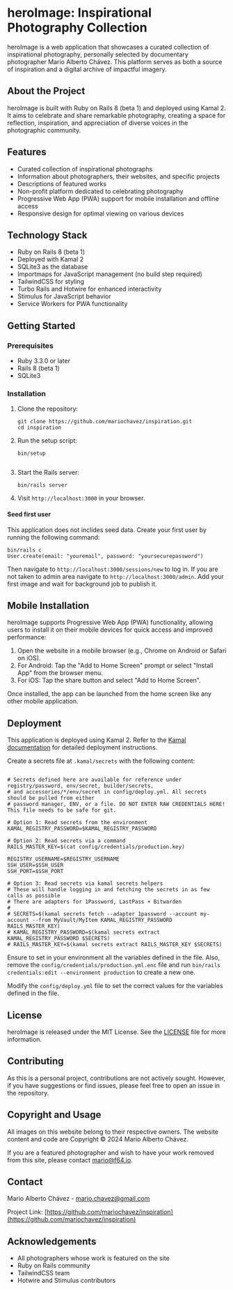 # heroImage: Inspirational Photography Collection

heroImage is a web application that showcases a curated collection of inspirational photography, personally selected by documentary photographer Mario Alberto Chávez. This platform serves as both a source of inspiration and a digital archive of impactful imagery.

## About the Project

heroImage is built with Ruby on Rails 8 (beta 1) and deployed using Kamal 2. It aims to celebrate and share remarkable photography, creating a space for reflection, inspiration, and appreciation of diverse voices in the photographic community.

## Features

- Curated collection of inspirational photographs
- Information about photographers, their websites, and specific projects
- Descriptions of featured works
- Non-profit platform dedicated to celebrating photography
- Progressive Web App (PWA) support for mobile installation and offline access
- Responsive design for optimal viewing on various devices

## Technology Stack

- Ruby on Rails 8 (beta 1)
- Deployed with Kamal 2
- SQLite3 as the database
- Importmaps for JavaScript management (no build step required)
- TailwindCSS for styling
- Turbo Rails and Hotwire for enhanced interactivity
- Stimulus for JavaScript behavior
- Service Workers for PWA functionality

## Getting Started

### Prerequisites

- Ruby 3.3.0 or later
- Rails 8 (beta 1)
- SQLite3

### Installation

1. Clone the repository:

   ```
   git clone https://github.com/mariochavez/inspiration.git
   cd inspiration
   ```

2. Run the setup script:

   ```
   bin/setup
   ```

   ```

   ```

3. Start the Rails server:

   ```
   bin/rails server
   ```

4. Visit `http://localhost:3000` in your browser.

#### Seed first user

This application does not inclides seed data. Create your first user by running the following command:

```
bin/rails c
User.create(email: "youremail", password: "yoursecurepassword")
```

Then navigate to `http://localhost:3000/sessions/new` to log in. If you are not taken to admin area navigate to `http://localhost:3000/admin`.
Add your first image and wait for background job to publish it.

## Mobile Installation

heroImage supports Progressive Web App (PWA) functionality, allowing users to install it on their mobile devices for quick access and improved performance:

1. Open the website in a mobile browser (e.g., Chrome on Android or Safari on iOS).
2. For Android: Tap the "Add to Home Screen" prompt or select "Install App" from the browser menu.
3. For iOS: Tap the share button and select "Add to Home Screen".

Once installed, the app can be launched from the home screen like any other mobile application.

## Deployment

This application is deployed using Kamal 2. Refer to the [Kamal documentation](https://kamal-deploy.org/) for detailed deployment instructions.

Create a secrets file at `.kamal/secrets` with the following content:

```

# Secrets defined here are available for reference under registry/password, env/secret, builder/secrets,
# and accessories/*/env/secret in config/deploy.yml. All secrets should be pulled from either
# password manager, ENV, or a file. DO NOT ENTER RAW CREDENTIALS HERE! This file needs to be safe for git.

# Option 1: Read secrets from the environment
KAMAL_REGISTRY_PASSWORD=$KAMAL_REGISTRY_PASSWORD

# Option 2: Read secrets via a command
RAILS_MASTER_KEY=$(cat config/credentials/production.key)

REGISTRY_USERNAME=$REGISTRY_USERNAME
SSH_USER=$SSH_USER
SSH_PORT=$SSH_PORT

# Option 3: Read secrets via kamal secrets helpers
# These will handle logging in and fetching the secrets in as few calls as possible
# There are adapters for 1Password, LastPass + Bitwarden
#
# SECRETS=$(kamal secrets fetch --adapter 1password --account my-account --from MyVault/MyItem KAMAL_REGISTRY_PASSWORD RAILS_MASTER_KEY)
# KAMAL_REGISTRY_PASSWORD=$(kamal secrets extract KAMAL_REGISTRY_PASSWORD $SECRETS)
# RAILS_MASTER_KEY=$(kamal secrets extract RAILS_MASTER_KEY $SECRETS)
```

Ensure to set in your environment all the variables defined in the file. Also, remove the `config/credentials/production.yml.enc` file
and run `bin/rails credentials:edit --environment production` to create a new one.

Modify the `config/deploy.yml` file to set the correct values for the variables defined in the file.

## License

heroImage is released under the MIT License. See the [LICENSE](LICENSE) file for more information.

## Contributing

As this is a personal project, contributions are not actively sought. However, if you have suggestions or find issues, please feel free to open an issue in the repository.

## Copyright and Usage

All images on this website belong to their respective owners. The website content and code are Copyright © 2024 Mario Alberto Chávez.

If you are a featured photographer and wish to have your work removed from this site, please contact <mario@f64.io>.

## Contact

Mario Alberto Chávez - <mario.chavez@gmail.com>

Project Link: [https://github.com/mariochavez/inspiration](https://github.com/mariochavez/inspiration)

## Acknowledgements

- All photographers whose work is featured on the site
- Ruby on Rails community
- TailwindCSS team
- Hotwire and Stimulus contributors

